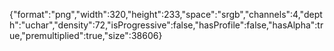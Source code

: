{"format":"png","width":320,"height":233,"space":"srgb","channels":4,"depth":"uchar","density":72,"isProgressive":false,"hasProfile":false,"hasAlpha":true,"premultiplied":true,"size":38606}